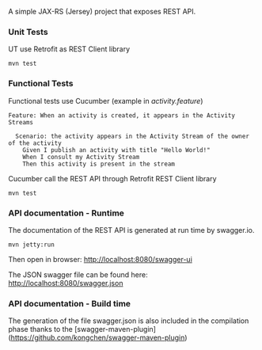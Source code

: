 A simple JAX-RS (Jersey) project that exposes REST API.

### Unit Tests
UT use Retrofit as REST Client library
```maven
mvn test
```

### Functional Tests
Functional tests use Cucumber (example in *activity.feature*)
```cucumber
Feature: When an activity is created, it appears in the Activity Streams

  Scenario: the activity appears in the Activity Stream of the owner of the activity
    Given I publish an activity with title "Hello World!"
    When I consult my Activity Stream
    Then this activity is present in the stream
```

Cucumber call the REST API through Retrofit REST Client library
```maven
mvn test
```

### API documentation - Runtime
The documentation of the REST API is generated at run time by swagger.io.

```maven
mvn jetty:run
```

Then open in browser:
[http://localhost:8080/swagger-ui](http://localhost:8080/swagger-ui/#!/activity/createActivity)

The JSON swagger file can be found here:
[http://localhost:8080/swagger.json](http://localhost:8080/swagger.json)

### API documentation - Build time
The generation of the file swagger.json is also included in the compilation phase thanks to the [swagger-maven-plugin] (https://github.com/kongchen/swagger-maven-plugin)
